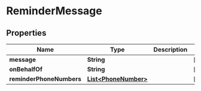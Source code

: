 

# ReminderMessage


## Properties

| Name | Type | Description | Notes |
|------------ | ------------- | ------------- | -------------|
|**message** | **String** |  |  [optional] |
|**onBehalfOf** | **String** |  |  [optional] |
|**reminderPhoneNumbers** | [**List&lt;PhoneNumber&gt;**](PhoneNumber.md) |  |  [optional] |




